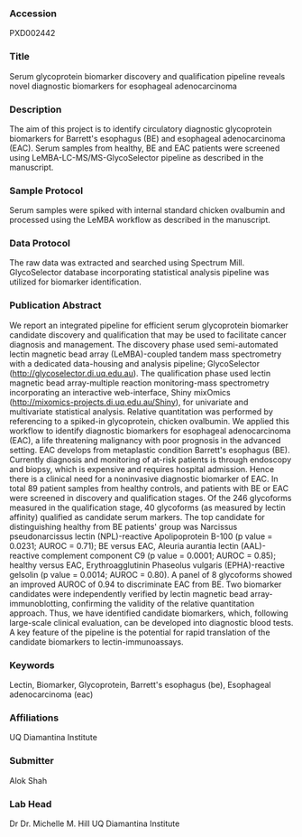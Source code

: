 ### Accession
PXD002442

### Title
Serum glycoprotein biomarker discovery and qualification pipeline reveals novel diagnostic biomarkers for esophageal adenocarcinoma

### Description
The aim of this project is to identify circulatory diagnostic glycoprotein biomarkers for Barrett's esophagus (BE) and esophageal adenocarcinoma (EAC). Serum samples from healthy, BE and EAC patients were screened using LeMBA-LC-MS/MS-GlycoSelector pipeline as described in the manuscript.

### Sample Protocol
Serum samples were spiked with internal standard chicken ovalbumin and processed using the LeMBA workflow as described in the manuscript.

### Data Protocol
The raw data was extracted and searched using Spectrum Mill. GlycoSelector database incorporating statistical analysis pipeline was utilized for biomarker identification.

### Publication Abstract
We report an integrated pipeline for efficient serum glycoprotein biomarker candidate discovery and qualification that may be used to facilitate cancer diagnosis and management. The discovery phase used semi-automated lectin magnetic bead array (LeMBA)-coupled tandem mass spectrometry with a dedicated data-housing and analysis pipeline; GlycoSelector (http://glycoselector.di.uq.edu.au). The qualification phase used lectin magnetic bead array-multiple reaction monitoring-mass spectrometry incorporating an interactive web-interface, Shiny mixOmics (http://mixomics-projects.di.uq.edu.au/Shiny), for univariate and multivariate statistical analysis. Relative quantitation was performed by referencing to a spiked-in glycoprotein, chicken ovalbumin. We applied this workflow to identify diagnostic biomarkers for esophageal adenocarcinoma (EAC), a life threatening malignancy with poor prognosis in the advanced setting. EAC develops from metaplastic condition Barrett's esophagus (BE). Currently diagnosis and monitoring of at-risk patients is through endoscopy and biopsy, which is expensive and requires hospital admission. Hence there is a clinical need for a noninvasive diagnostic biomarker of EAC. In total 89 patient samples from healthy controls, and patients with BE or EAC were screened in discovery and qualification stages. Of the 246 glycoforms measured in the qualification stage, 40 glycoforms (as measured by lectin affinity) qualified as candidate serum markers. The top candidate for distinguishing healthy from BE patients' group was Narcissus pseudonarcissus lectin (NPL)-reactive Apolipoprotein B-100 (p value = 0.0231; AUROC = 0.71); BE versus EAC, Aleuria aurantia lectin (AAL)-reactive complement component C9 (p value = 0.0001; AUROC = 0.85); healthy versus EAC, Erythroagglutinin Phaseolus vulgaris (EPHA)-reactive gelsolin (p value = 0.0014; AUROC = 0.80). A panel of 8 glycoforms showed an improved AUROC of 0.94 to discriminate EAC from BE. Two biomarker candidates were independently verified by lectin magnetic bead array-immunoblotting, confirming the validity of the relative quantitation approach. Thus, we have identified candidate biomarkers, which, following large-scale clinical evaluation, can be developed into diagnostic blood tests. A key feature of the pipeline is the potential for rapid translation of the candidate biomarkers to lectin-immunoassays.

### Keywords
Lectin, Biomarker, Glycoprotein, Barrett's esophagus (be), Esophageal adenocarcinoma (eac)

### Affiliations
UQ Diamantina Institute

### Submitter
Alok Shah

### Lab Head
Dr Dr. Michelle M. Hill
UQ Diamantina Institute


